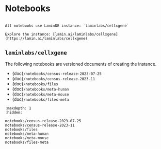 # Notebooks

```{note}

All notebooks use LaminDB instance: `laminlabs/cellxgene`

Explore the instance: [lamin.ai/laminlabs/cellxgene](https://lamin.ai/laminlabs/cellxgene)
```

## `laminlabs/cellxgene`

The following notebooks are versioned documents of creating the instance.

- {doc}`/notebooks/census-release-2023-07-25`
- {doc}`/notebooks/census-release-2023-11`
- {doc}`/notebooks/files`
- {doc}`/notebooks/meta-human`
- {doc}`/notebooks/meta-mouse`
- {doc}`/notebooks/files-meta`

```{toctree}
:maxdepth: 1
:hidden:

notebooks/census-release-2023-07-25
notebooks/census-release-2023-11
notebooks/files
notebooks/meta-human
notebooks/meta-mouse
notebooks/files-meta
```
